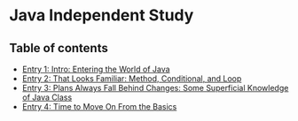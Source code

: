# Java Independent Study


## Table of contents

+ [Entry 1: Intro: Entering the World of Java](entries/entry01.md)
+ [Entry 2: That Looks Familiar: Method, Conditional, and Loop](entries/entry02.md)
+ [Entry 3: Plans Always Fall Behind Changes: Some Superficial Knowledge of Java Class](entries/entry03.md)
+ [Entry 4: Time to Move On From the Basics](entries/entry03.md)


<br>
